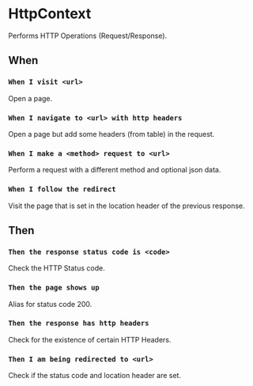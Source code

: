 # HttpContext
Performs HTTP Operations (Request/Response).

## When
### `When I visit <url>`
Open a page.
### `When I navigate to <url> with http headers`
Open a page but add some headers (from table) in the request.
### `When I make a <method> request to <url>`
Perform a request with a different method and optional json data.
### `When I follow the redirect`
Visit the page that is set in the location header of the previous response.

## Then
### `Then the response status code is <code>`
Check the HTTP Status code.
### `Then the page shows up`
Alias for status code 200.
### `Then the response has http headers`
Check for the existence of certain HTTP Headers.
### `Then I am being redirected to <url>`
Check if the status code and location header are set.
